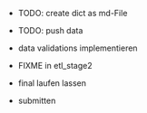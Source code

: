 * TODO: create dict as md-File
* TODO: push data

* data validations implementieren
* FIXME in etl_stage2
* final laufen lassen
* submitten